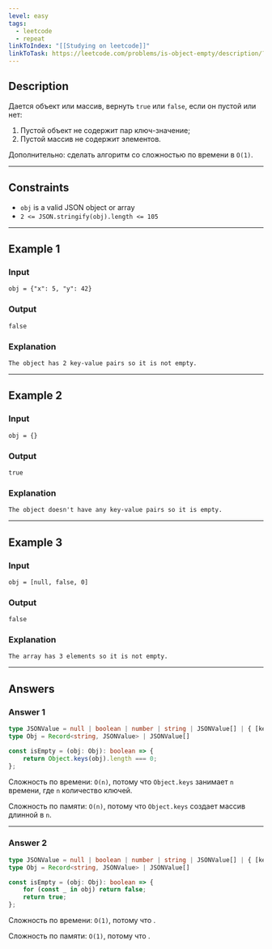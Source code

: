 ```yaml
---
level: easy
tags:
  - leetcode
  - repeat
linkToIndex: "[[Studying on leetcode]]"
linkToTask: https://leetcode.com/problems/is-object-empty/description/?envType=study-plan-v2&envId=30-days-of-javascript
---
```

## Description

Дается объект или массив, вернуть `true` или `false`, если он пустой или нет:
1. Пустой объект не содержит пар ключ-значение;
2. Пустой массив не содержит элементов.

Дополнительно: сделать алгоритм со сложностью по времени в `O(1)`.

---
## Constraints

- `obj` is a valid JSON object or array
- `2 <= JSON.stringify(obj).length <= 105`

---
## Example 1

### Input

```
obj = {"x": 5, "y": 42}
```
### Output

```
false
```
### Explanation

```
The object has 2 key-value pairs so it is not empty.
```

---
## Example 2

### Input

```
obj = {}
```
### Output

```
true
```
### Explanation

```
The object doesn't have any key-value pairs so it is empty.
```

---
## Example 3

### Input

```
obj = [null, false, 0]
```
### Output

```
false
```
### Explanation

```
The array has 3 elements so it is not empty.
```

---
## Answers

### Answer 1

```typescript
type JSONValue = null | boolean | number | string | JSONValue[] | { [key: string]: JSONValue };
type Obj = Record<string, JSONValue> | JSONValue[]

const isEmpty = (obj: Obj): boolean => {
	return Object.keys(obj).length === 0;
};
```

Сложность по времени: `O(n)`, потому что `Object.keys` занимает `n` времени, где `n` количество ключей.

Сложность по памяти: `O(n)`, потому что `Object.keys` создает массив длинной в `n`.

---
### Answer 2

```typescript
type JSONValue = null | boolean | number | string | JSONValue[] | { [key: string]: JSONValue };
type Obj = Record<string, JSONValue> | JSONValue[]

const isEmpty = (obj: Obj): boolean => {
	for (const _ in obj) return false;
    return true;
};
```

Сложность по времени: `O(1)`, потому что .

Сложность по памяти: `O(1)`, потому что .